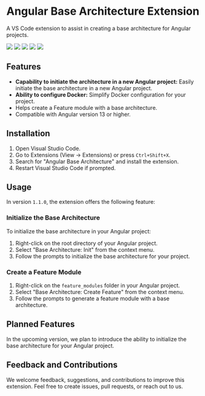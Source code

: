# Angular Base Architecture Extension

A VS Code extension to assist in creating a base architecture for Angular projects.

![](https://img.shields.io/github/stars/TSCO-SA/base-architecture-extension) ![](https://img.shields.io/github/last-commit/TSCO-SA/base-architecture-extension) ![](https://img.shields.io/github/repo-size/TSCO-SA/base-architecture-extension) ![](https://img.shields.io/github/release/TSCO-SA/base-architecture-extension) ![](https://img.shields.io/github/issues/TSCO-SA/base-architecture-extension) 


## Features

- **Capability to initiate the architecture in a new Angular project:** Easily initiate the base architecture in a new Angular project.
- **Ability to configure Docker:** Simplify Docker configuration for your project.
- Helps create a Feature module with a base architecture.
- Compatible with Angular version 13 or higher.

## Installation

1. Open Visual Studio Code.
2. Go to Extensions (View -> Extensions) or press `Ctrl+Shift+X`.
3. Search for "Angular Base Architecture" and install the extension.
4. Restart Visual Studio Code if prompted.

## Usage

In version `1.1.0`, the extension offers the following feature:

### Initialize the Base Architecture

To initialize the base architecture in your Angular project:

1. Right-click on the root directory of your Angular project.
2. Select "Base Architecture: Init" from the context menu.
3. Follow the prompts to initialize the base architecture for your project.

### Create a Feature Module

1. Right-click on the `feature_modules` folder in your Angular project.
2. Select "Base Architecture: Create Feature" from the context menu.
3. Follow the prompts to generate a feature module with a base architecture.

## Planned Features

In the upcoming version, we plan to introduce the ability to initialize the base architecture for your Angular project.

## Feedback and Contributions

We welcome feedback, suggestions, and contributions to improve this extension. Feel free to create issues, pull requests, or reach out to us.
